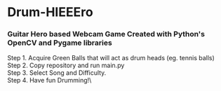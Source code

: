 # Drum-HIEEEro
### Guitar Hero based Webcam Game Created with Python's OpenCV and Pygame libraries

Step 1. Acquire Green Balls that will act as drum heads (eg. tennis balls)\
Step 2. Copy repository and run main.py\
Step 3. Select Song and Difficulty.\
Step 4. Have fun Drumming!\

